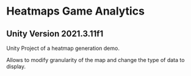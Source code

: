 # Heatmaps Game Analytics

## Unity Version 2021.3.11f1
 
Unity Project of a heatmap generation demo.

Allows to modify granularity of the map and change the type of data to display.

